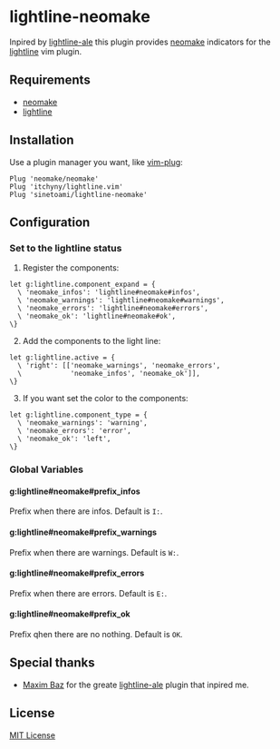 # lightline-neomake
Inpired by [lightline-ale](https://github.com/maximbaz/lightline-ale) 
this plugin provides [neomake](https://github.com/neomake/neomake) indicators
for the [lightline](https://github.com/itchyny/lightline.vim) vim plugin.

## Requirements
* [neomake](https://github.com/neomake/neomake)
* [lightline](https://github.com/itchyny/lightline.vim)

## Installation
Use a plugin manager you want, like [vim-plug](https://github.com/junegunn/vim-plug):
```viml
Plug 'neomake/neomake'
Plug 'itchyny/lightline.vim'
Plug 'sinetoami/lightline-neomake'
```

## Configuration
### Set to the lightline status
1. Register the components:
```viml
let g:lightline.component_expand = {
  \ 'neomake_infos': 'lightline#neomake#infos',
  \ 'neomake_warnings': 'lightline#neomake#warnings',
  \ 'neomake_errors': 'lightline#neomake#errors',
  \ 'neomake_ok': 'lightline#neomake#ok',
\}
```
2. Add the components to the light line:
```viml
let g:lightline.active = { 
  \ 'right': [['neomake_warnings', 'neomake_errors', 
  \            'neomake_infos', 'neomake_ok']],
\}
```
3. If you want set the color to the components:
```viml
let g:lightline.component_type = {
  \ 'neomake_warnings': 'warning',
  \ 'neomake_errors': 'error',
  \ 'neomake_ok': 'left',
\}
```

### Global Variables
#### g:lightline#neomake#prefix_infos
Prefix when there are infos. Default is `I:`.

#### g:lightline#neomake#prefix_warnings
Prefix when there are warnings. Default is `W:`.

#### g:lightline#neomake#prefix_errors
Prefix when there are errors. Default is `E:`.

#### g:lightline#neomake#prefix_ok
Prefix qhen there are no nothing. Default is `OK`.

## Special thanks
* [Maxim Baz](https://github.com/maximbaz) for the greate 
[lightline-ale](https://github.com/maximbaz/lightline-ale) plugin that inpired
me.

## License
[MIT License](LICENSE)
